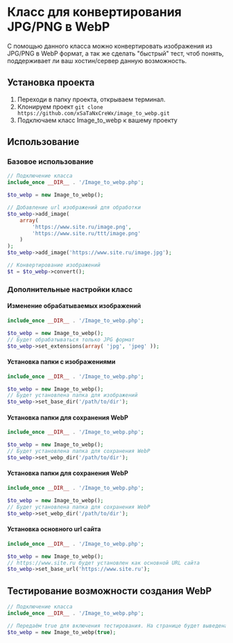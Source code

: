 # Класс для конвертирования JPG/PNG в WebP
С помощью данного класса можно конвертировать изображения из JPG/PNG в WebP формат, а так же сделать "быстрый" тест, чтоб понять, поддерживает ли ваш хостин/сервер данную возможность.

## Установка проекта
1. Переходи в папку проекта, открываем терминал.
2. Клонируем проект `git clone https://github.com/xSaTaNxCreWx/image_to_webp.git`
3. Подключаем класс Image_to_webp к вашему проекту

## Использование
### Базовое использование
```php
// Подключение класса
include_once __DIR__ . '/Image_to_webp.php';

$to_webp = new Image_to_webp();

// Добавление url изображений для обработки
$to_webp->add_image(
    array(
        'https://www.site.ru/image.png', 
        'https://www.site.ru/ttt/image.png'
    )
);
$to_webp->add_image('https://www.site.ru/image.jpg');

// Конвертирование изображений
$t = $to_webp->convert();
```

### Дополнительные настройки класс
#### Изменение обрабатываемых изображений
```php
include_once __DIR__ . '/Image_to_webp.php';

$to_webp = new Image_to_webp();
// Будет обрабатываться только JPG формат
$to_webp->set_extensions(array( 'jpg', 'jpeg' ));
```

#### Установка папки с изображениями
```php
include_once __DIR__ . '/Image_to_webp.php';

$to_webp = new Image_to_webp();
// Будет установлена папка для изображений
$to_webp->set_base_dir('/path/to/dir');
```

#### Установка папки для сохранения WebP
```php
include_once __DIR__ . '/Image_to_webp.php';

$to_webp = new Image_to_webp();
// Будет установлена папка для сохранения WebP
$to_webp->set_webp_dir('/path/to/dir');
```

#### Установка папки для сохранения WebP
```php
include_once __DIR__ . '/Image_to_webp.php';

$to_webp = new Image_to_webp();
// Будет установлена папка для сохранения WebP
$to_webp->set_webp_dir('/path/to/dir');
```

#### Установка основного url сайта
```php
include_once __DIR__ . '/Image_to_webp.php';

$to_webp = new Image_to_webp();
// https://www.site.ru будет установлен как основной URL сайта
$to_webp->set_base_url('https://www.site.ru');
```

## Тестирование возможности создания WebP
```php
// Подключение класса
include_once __DIR__ . '/Image_to_webp.php';

// Передаём true для включения тестирования. На странице будет выведена тестовая информация. 
$to_webp = new Image_to_webp(true);
```